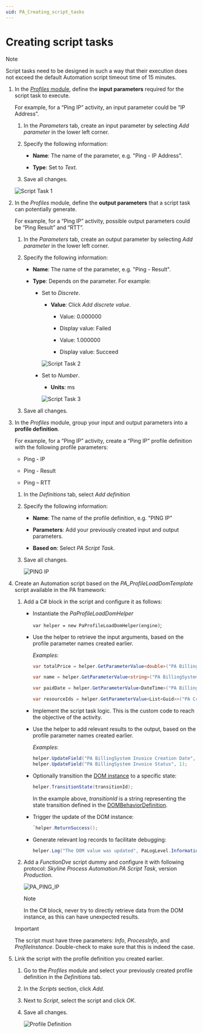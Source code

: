 ```yaml
---
uid: PA_Creating_script_tasks
---
```


# Creating script tasks

> [!NOTE]
> Script tasks need to be designed in such a way that their execution does not exceed the default Automation script timeout time of 15 minutes.

1. In the [*Profiles* module](xref:The_Profiles_module), define the **input parameters** required for the script task to execute.

   For example, for a “Ping IP” activity, an input parameter could be “IP Address”.

   1. In the *Parameters* tab, create an input parameter by selecting *Add parameter* in the lower left corner.

   1. Specify the following information:

      - **Name**: The name of the parameter, e.g. "Ping - IP Address".

      - **Type**: Set to *Text*.

   1. Save all changes.

   ![Script Task 1](~/dataminer/images/Script_Task_1.png)

1. In the *Profiles* module, define the **output parameters** that a script task can potentially generate.

   For example, for a “Ping IP” activity, possible output parameters could be “Ping Result” and “RTT”.

   1. In the *Parameters* tab, create an output parameter by selecting *Add parameter* in the lower left corner.

   1. Specify the following information:

      - **Name**: The name of the parameter, e.g. "Ping - Result".

      - **Type**: Depends on the parameter. For example:

        - Set to *Discrete*.

           - **Value**: Click *Add discrete value*.

             - Value: 0.000000

             - Display value: Failed  

             - Value: 1.000000

             - Display value: Succeed

           ![Script Task 2](~/dataminer/images/Script_Task_2.png)

        - Set to *Number*.

           - **Units**: ms

           ![Script Task 3](~/dataminer/images/Script_Task_3.png)

   1. Save all changes.

1. In the *Profiles* module, group your input and output parameters into a **profile definition**.

   For example, for a “Ping IP” activity, create a “Ping IP” profile definition with the following profile parameters:

   - Ping - IP

   - Ping - Result

   - Ping – RTT

   1. In the *Definitions* tab, select *Add definition*

   1. Specify the following information:

      - **Name**: The name of the profile definition, e.g. "PING IP"

      - **Parameters**: Add your previously created input and output parameters.

      - **Based on**: Select *PA Script Task*.

   1. Save all changes.

      ![PING IP](~/dataminer/images/PING_IP.png)

1. Create an Automation script based on the *PA_ProfileLoadDomTemplate* script available in the PA framework:

   1. Add a C# block in the script and configure it as follows:

      - Instantiate the *PaProfileLoadDomHelper*

        `var helper = new PaProfileLoadDomHelper(engine)`;

      - Use the helper to retrieve the input arguments, based on the profile parameter names created earlier.

        *Examples*:

        ```csharp
        var totalPrice = helper.GetParameterValue<double>("PA BillingSystem Invoice Total Price");

        var name = helper.GetParameterValue<string>("PA BillingSystem Customer Name");

        var paidDate = helper.GetParameterValue<DateTime>("PA BillingSystem Invoice Paid Date");

        var resourceIds = helper.GetParameterValue<List<Guid>>("PA Create Basic Booking - Resources");
        ```

      - Implement the script task logic. This is the custom code to reach the objective of the activity.

      - Use the helper to add relevant results to the output, based on the profile parameter names created earlier.

        *Examples*:

        ```csharp
        helper.UpdateField("PA BillingSystem Invoice Creation Date", DateTime.Now);
        helper.UpdateField("PA BillingSystem Invoice Status", 1);
        ```

      - Optionally transition the [DOM instance](xref:DomInstance) to a specific state:

        ```csharp
        helper.TransitionState(transitionId);
        ```

        In the example above, *transitionId* is a string representing the state transition defined in the [DOMBehaviorDefinition](xref:DomBehaviorDefinition).

      - Trigger the update of the DOM instance:

        ```csharp
        `helper.ReturnSuccess();
        ```

      - Generate relevant log records to facilitate debugging:

        ```csharp
        helper.Log("The DOM value was updated", PaLogLevel.Information);
        ```

   1. Add a *FunctionDve* script dummy and configure it with following protocol: *Skyline Process Automation.PA Script Task*, version *Production*.

      ![PA_PING_IP](~/dataminer/images/AutomationScript_PA_Ping.png)

      > [!NOTE]
      > In the C# block, never try to directly retrieve data from the DOM instance, as this can have unexpected results.

   > [!IMPORTANT]
   > The script must have three parameters: *Info*, *ProcessInfo*, and *ProfileInstance*. Double-check to make sure that this is indeed the case.

1. Link the script with the profile definition you created earlier.

   1. Go to the *Profiles* module and select your previously created profile definition in the *Definitions* tab.

   1. In the *Scripts* section, click *Add*.

   1. Next to *Script*, select the script and click *OK*.

   1. Save all changes.

      ![Profile Definition](~/dataminer/images/Profile_Definition.png)
